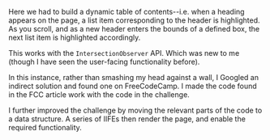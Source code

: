 Here we had to build a dynamic table of contents--i.e. when a heading appears on the page, a list item corresponding to the header is highlighted. As you scroll, and as a new header enters the bounds of a defined box, the next list item is highlighted accordingly.

This works with the `IntersectionObserver` API. Which was new to me (though I have seen the user-facing functionality before).

In this instance, rather than smashing my head against a wall, I Googled an indirect solution and found one on FreeCodeCamp. I made the code found in the FCC article work with the code in the challenge.

I further improved the challenge by moving the relevant parts of the code to a data structure. A series of IIFEs then render the page, and enable the required functionality.
